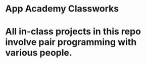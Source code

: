 # App Academy Classworks
# All in-class projects in this repo involve pair programming with various people.
